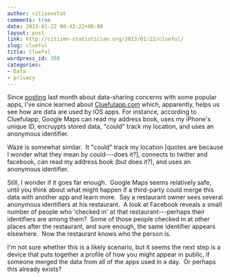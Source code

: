 ```yaml
---
author: citizenstat
comments: true
date: 2013-01-22 00:43:22+00:00
layout: post
link: http://citizen-statistician.org/2013/01/22/clueful/
slug: clueful
title: Clueful
wordpress_id: 358
categories:
- Data
- privacy
---
```


Since [posting](http://wp.me/p2LFQG-4E) last month about data-sharing concerns with some popular apps, I've since learned about [Cluefulapp.com](http://www.cluefulapp.com) which, apparently, helps us see how are data are used by iOS apps. For instance, according to Cluefulapp, Google Maps can read my address book, uses my iPhone's unique ID, encruypts stored data, "could" track my location, and uses an anonymous identifier.

Waze is somewhat similar.  It "could" track my location [quotes are because I wonder what they mean by could---does it?], connects to twitter and facebook, can read my address book (but does it?), and uses an anonymous identifier.

Still, I wonder if it goes far enough.  Google Maps seems relatively safe, until you think about what might happen if a third-party could merge this data with another app and learn more.  Say a restaurant owner sees several anonymous identifiers at his restaurant.  A look at Facebook reveals a small number of people who 'checked in' at that restaurant---perhaps their identifiers are among them?  Some of those people checked in at other places after the restaurant, and sure enough, the same identifier appears elsewhere.  Now the restaurant knows who the person is.

I'm not sure whether this is a likely scenario, but it seems the next step is a device that puts together a profile of how you might appear in public, if someone merged the data from all of the apps used in a day.  Or perhaps this already exists?
